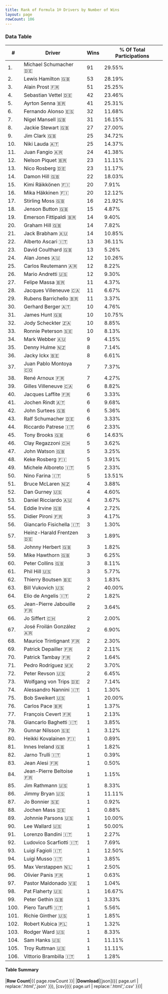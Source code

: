 ```yaml
---
title: Rank of Formula 1® Drivers by Number of Wins
layout: page
rowCount: 106
---
```


<canvas id="chart" width="400" height="180"></canvas>
<script>
var data = {
    "datasets": [
        {
            "backgroundColor": [
                "#f3a935",
                "#f3a935",
                "#f3a935",
                "#f3a935",
                "#f3a935",
                "#f3a935",
                "#f3a935",
                "#f3a935",
                "#f3a935",
                "#f3a935",
                "#f3a935",
                "#f3a935",
                "#f3a935",
                "#f3a935",
                "#f3a935",
                "#f3a935",
                "#f3a935",
                "#f3a935",
                "#f3a935",
                "#f3a935",
                "#f3a935",
                "#f3a935",
                "#f3a935",
                "#f3a935",
                "#f3a935",
                "#f3a935",
                "#f3a935",
                "#f3a935",
                "#f3a935",
                "#f3a935",
                "#f3a935",
                "#f3a935",
                "#f3a935",
                "#f3a935",
                "#f3a935",
                "#f3a935",
                "#f3a935",
                "#f3a935",
                "#f3a935",
                "#f3a935",
                "#f3a935",
                "#f3a935",
                "#f3a935",
                "#f3a935",
                "#f3a935",
                "#f3a935",
                "#f3a935",
                "#f3a935",
                "#f3a935",
                "#f3a935",
                "#f3a935",
                "#f3a935",
                "#f3a935",
                "#f3a935",
                "#f3a935",
                "#f3a935",
                "#f3a935",
                "#f3a935",
                "#f3a935",
                "#f3a935",
                "#f3a935",
                "#f3a935",
                "#f3a935",
                "#f3a935",
                "#f3a935",
                "#f3a935",
                "#f3a935",
                "#f3a935",
                "#f3a935",
                "#f3a935",
                "#f3a935",
                "#f3a935",
                "#f3a935",
                "#f3a935",
                "#f3a935",
                "#f3a935",
                "#f3a935",
                "#f3a935",
                "#f3a935",
                "#f3a935",
                "#f3a935",
                "#f3a935",
                "#f3a935",
                "#f3a935",
                "#f3a935",
                "#f3a935",
                "#f3a935",
                "#f3a935",
                "#f3a935",
                "#f3a935",
                "#f3a935",
                "#f3a935",
                "#f3a935",
                "#f3a935",
                "#f3a935",
                "#f3a935",
                "#f3a935",
                "#f3a935",
                "#f3a935",
                "#f3a935",
                "#f3a935",
                "#f3a935",
                "#f3a935",
                "#f3a935",
                "#f3a935",
                "#f3a935"
            ],
            "borderColor": [
                "#f68639",
                "#f68639",
                "#f68639",
                "#f68639",
                "#f68639",
                "#f68639",
                "#f68639",
                "#f68639",
                "#f68639",
                "#f68639",
                "#f68639",
                "#f68639",
                "#f68639",
                "#f68639",
                "#f68639",
                "#f68639",
                "#f68639",
                "#f68639",
                "#f68639",
                "#f68639",
                "#f68639",
                "#f68639",
                "#f68639",
                "#f68639",
                "#f68639",
                "#f68639",
                "#f68639",
                "#f68639",
                "#f68639",
                "#f68639",
                "#f68639",
                "#f68639",
                "#f68639",
                "#f68639",
                "#f68639",
                "#f68639",
                "#f68639",
                "#f68639",
                "#f68639",
                "#f68639",
                "#f68639",
                "#f68639",
                "#f68639",
                "#f68639",
                "#f68639",
                "#f68639",
                "#f68639",
                "#f68639",
                "#f68639",
                "#f68639",
                "#f68639",
                "#f68639",
                "#f68639",
                "#f68639",
                "#f68639",
                "#f68639",
                "#f68639",
                "#f68639",
                "#f68639",
                "#f68639",
                "#f68639",
                "#f68639",
                "#f68639",
                "#f68639",
                "#f68639",
                "#f68639",
                "#f68639",
                "#f68639",
                "#f68639",
                "#f68639",
                "#f68639",
                "#f68639",
                "#f68639",
                "#f68639",
                "#f68639",
                "#f68639",
                "#f68639",
                "#f68639",
                "#f68639",
                "#f68639",
                "#f68639",
                "#f68639",
                "#f68639",
                "#f68639",
                "#f68639",
                "#f68639",
                "#f68639",
                "#f68639",
                "#f68639",
                "#f68639",
                "#f68639",
                "#f68639",
                "#f68639",
                "#f68639",
                "#f68639",
                "#f68639",
                "#f68639",
                "#f68639",
                "#f68639",
                "#f68639",
                "#f68639",
                "#f68639",
                "#f68639",
                "#f68639",
                "#f68639",
                "#f68639"
            ],
            "borderWidth": 1,
            "data": [
                91.0,
                53.0,
                51.0,
                42.0,
                41.0,
                32.0,
                31.0,
                27.0,
                25.0,
                25.0,
                24.0,
                23.0,
                23.0,
                22.0,
                20.0,
                20.0,
                16.0,
                15.0,
                14.0,
                14.0,
                14.0,
                13.0,
                13.0,
                12.0,
                12.0,
                12.0,
                11.0,
                11.0,
                11.0,
                10.0,
                10.0,
                10.0,
                10.0,
                9.0,
                8.0,
                8.0,
                7.0,
                7.0,
                6.0,
                6.0,
                6.0,
                6.0,
                6.0,
                6.0,
                6.0,
                5.0,
                5.0,
                5.0,
                5.0,
                5.0,
                4.0,
                4.0,
                4.0,
                4.0,
                3.0,
                3.0,
                3.0,
                3.0,
                3.0,
                3.0,
                3.0,
                3.0,
                2.0,
                2.0,
                2.0,
                2.0,
                2.0,
                2.0,
                2.0,
                2.0,
                2.0,
                2.0,
                2.0,
                1.0,
                1.0,
                1.0,
                1.0,
                1.0,
                1.0,
                1.0,
                1.0,
                1.0,
                1.0,
                1.0,
                1.0,
                1.0,
                1.0,
                1.0,
                1.0,
                1.0,
                1.0,
                1.0,
                1.0,
                1.0,
                1.0,
                1.0,
                1.0,
                1.0,
                1.0,
                1.0,
                1.0,
                1.0,
                1.0,
                1.0,
                1.0,
                1.0
            ],
            "label": "Wins"
        }
    ],
    "labels": [
        "Michael Schumacher",
        "Lewis Hamilton",
        "Alain Prost",
        "Sebastian Vettel",
        "Ayrton Senna",
        "Fernando Alonso",
        "Nigel Mansell",
        "Jackie Stewart",
        "Jim Clark",
        "Niki Lauda",
        "Juan Fangio",
        "Nelson Piquet",
        "Nico Rosberg",
        "Damon Hill",
        "Kimi Räikkönen",
        "Mika Häkkinen",
        "Stirling Moss",
        "Jenson Button",
        "Emerson Fittipaldi",
        "Graham Hill",
        "Jack Brabham",
        "Alberto Ascari",
        "David Coulthard",
        "Alan Jones",
        "Carlos Reutemann",
        "Mario Andretti",
        "Felipe Massa",
        "Jacques Villeneuve",
        "Rubens Barrichello",
        "Gerhard Berger",
        "James Hunt",
        "Jody Scheckter",
        "Ronnie Peterson",
        "Mark Webber",
        "Denny Hulme",
        "Jacky Ickx",
        "Juan Pablo Montoya",
        "René Arnoux",
        "Gilles Villeneuve",
        "Jacques Laffite",
        "Jochen Rindt",
        "John Surtees",
        "Ralf Schumacher",
        "Riccardo Patrese",
        "Tony Brooks",
        "Clay Regazzoni",
        "John Watson",
        "Keke Rosberg",
        "Michele Alboreto",
        "Nino Farina",
        "Bruce McLaren",
        "Dan Gurney",
        "Daniel Ricciardo",
        "Eddie Irvine",
        "Didier Pironi",
        "Giancarlo Fisichella",
        "Heinz-Harald Frentzen",
        "Johnny Herbert",
        "Mike Hawthorn",
        "Peter Collins",
        "Phil Hill",
        "Thierry Boutsen",
        "Bill Vukovich",
        "Elio de Angelis",
        "Jean-Pierre Jabouille",
        "Jo Siffert",
        "José Froilán González",
        "Maurice Trintignant",
        "Patrick Depailler",
        "Patrick Tambay",
        "Pedro Rodríguez",
        "Peter Revson",
        "Wolfgang von Trips",
        "Alessandro Nannini",
        "Bob Sweikert",
        "Carlos Pace",
        "François Cevert",
        "Giancarlo Baghetti",
        "Gunnar Nilsson",
        "Heikki Kovalainen",
        "Innes Ireland",
        "Jarno Trulli",
        "Jean Alesi",
        "Jean-Pierre Beltoise",
        "Jim Rathmann",
        "Jimmy Bryan",
        "Jo Bonnier",
        "Jochen Mass",
        "Johnnie Parsons",
        "Lee Wallard",
        "Lorenzo Bandini",
        "Ludovico Scarfiotti",
        "Luigi Fagioli",
        "Luigi Musso",
        "Max Verstappen",
        "Olivier Panis",
        "Pastor Maldonado",
        "Pat Flaherty",
        "Peter Gethin",
        "Piero Taruffi",
        "Richie Ginther",
        "Robert Kubica",
        "Rodger Ward",
        "Sam Hanks",
        "Troy Ruttman",
        "Vittorio Brambilla"
    ]
};
var options = {
  legend: {
    display: false
  },
  scales: {
    xAxes: [{
      ticks: {
        beginAtZero: true,
        maxRotation: 180,
        display: window.innerWidth > 800
      }
    }],
    yAxes: [{
      ticks: {
        beginAtZero: true
      }
    }]
  },
  onResize: function(chart, size) {
    chart.options.scales.xAxes[0].ticks.display = size.width > 800;
  }
};
var chart = new Chart("chart", {
    data: data,
    type: 'bar',
    options: options
});
</script>

<!-- div id="chart-navigation">
<button onclick="window.location = chart.toBase64Image();">Save as Image</button>
<button onclick="window.location = chart.toBase64Image();">Hello</button>
<button onclick="window.location = chart.toBase64Image();">Hello</button>
<select>
<option>one</option>
<option>two</option>
<option>three</option>
</select>
</div -->




### Data Table

| # | Driver | Wins | % Of Total Participations |
|--|--|--|--|
| 1. | Michael Schumacher 🇩🇪 | 91 | 29.55% |
| 2. | Lewis Hamilton 🇬🇧 | 53 | 28.19% |
| 3. | Alain Prost 🇫🇷 | 51 | 25.25% |
| 4. | Sebastian Vettel 🇩🇪 | 42 | 23.46% |
| 5. | Ayrton Senna 🇧🇷 | 41 | 25.31% |
| 6. | Fernando Alonso 🇪🇸 | 32 | 11.68% |
| 7. | Nigel Mansell 🇬🇧 | 31 | 16.15% |
| 8. | Jackie Stewart 🇬🇧 | 27 | 27.00% |
| 9. | Jim Clark 🇬🇧 | 25 | 34.72% |
| 10. | Niki Lauda 🇦🇹 | 25 | 14.37% |
| 11. | Juan Fangio 🇦🇷 | 24 | 41.38% |
| 12. | Nelson Piquet 🇧🇷 | 23 | 11.11% |
| 13. | Nico Rosberg 🇩🇪 | 23 | 11.17% |
| 14. | Damon Hill 🇬🇧 | 22 | 18.03% |
| 15. | Kimi Räikkönen 🇫🇮 | 20 | 7.91% |
| 16. | Mika Häkkinen 🇫🇮 | 20 | 12.12% |
| 17. | Stirling Moss 🇬🇧 | 16 | 21.92% |
| 18. | Jenson Button 🇬🇧 | 15 | 4.87% |
| 19. | Emerson Fittipaldi 🇧🇷 | 14 | 9.40% |
| 20. | Graham Hill 🇬🇧 | 14 | 7.82% |
| 21. | Jack Brabham 🇦🇺 | 14 | 10.85% |
| 22. | Alberto Ascari 🇮🇹 | 13 | 36.11% |
| 23. | David Coulthard 🇬🇧 | 13 | 5.26% |
| 24. | Alan Jones 🇦🇺 | 12 | 10.26% |
| 25. | Carlos Reutemann 🇦🇷 | 12 | 8.22% |
| 26. | Mario Andretti 🇺🇸 | 12 | 9.30% |
| 27. | Felipe Massa 🇧🇷 | 11 | 4.37% |
| 28. | Jacques Villeneuve 🇨🇦 | 11 | 6.67% |
| 29. | Rubens Barrichello 🇧🇷 | 11 | 3.37% |
| 30. | Gerhard Berger 🇦🇹 | 10 | 4.76% |
| 31. | James Hunt 🇬🇧 | 10 | 10.75% |
| 32. | Jody Scheckter 🇿🇦 | 10 | 8.85% |
| 33. | Ronnie Peterson 🇸🇪 | 10 | 8.13% |
| 34. | Mark Webber 🇦🇺 | 9 | 4.15% |
| 35. | Denny Hulme 🇳🇿 | 8 | 7.14% |
| 36. | Jacky Ickx 🇧🇪 | 8 | 6.61% |
| 37. | Juan Pablo Montoya 🇨🇴 | 7 | 7.37% |
| 38. | René Arnoux 🇫🇷 | 7 | 4.27% |
| 39. | Gilles Villeneuve 🇨🇦 | 6 | 8.82% |
| 40. | Jacques Laffite 🇫🇷 | 6 | 3.33% |
| 41. | Jochen Rindt 🇦🇹 | 6 | 9.68% |
| 42. | John Surtees 🇬🇧 | 6 | 5.36% |
| 43. | Ralf Schumacher 🇩🇪 | 6 | 3.33% |
| 44. | Riccardo Patrese 🇮🇹 | 6 | 2.33% |
| 45. | Tony Brooks 🇬🇧 | 6 | 14.63% |
| 46. | Clay Regazzoni 🇨🇭 | 5 | 3.62% |
| 47. | John Watson 🇬🇧 | 5 | 3.25% |
| 48. | Keke Rosberg 🇫🇮 | 5 | 3.91% |
| 49. | Michele Alboreto 🇮🇹 | 5 | 2.33% |
| 50. | Nino Farina 🇮🇹 | 5 | 13.51% |
| 51. | Bruce McLaren 🇳🇿 | 4 | 3.88% |
| 52. | Dan Gurney 🇺🇸 | 4 | 4.60% |
| 53. | Daniel Ricciardo 🇦🇺 | 4 | 3.67% |
| 54. | Eddie Irvine 🇬🇧 | 4 | 2.72% |
| 55. | Didier Pironi 🇫🇷 | 3 | 4.17% |
| 56. | Giancarlo Fisichella 🇮🇹 | 3 | 1.30% |
| 57. | Heinz-Harald Frentzen 🇩🇪 | 3 | 1.89% |
| 58. | Johnny Herbert 🇬🇧 | 3 | 1.82% |
| 59. | Mike Hawthorn 🇬🇧 | 3 | 6.25% |
| 60. | Peter Collins 🇬🇧 | 3 | 8.11% |
| 61. | Phil Hill 🇺🇸 | 3 | 5.77% |
| 62. | Thierry Boutsen 🇧🇪 | 3 | 1.83% |
| 63. | Bill Vukovich 🇺🇸 | 2 | 40.00% |
| 64. | Elio de Angelis 🇮🇹 | 2 | 1.82% |
| 65. | Jean-Pierre Jabouille 🇫🇷 | 2 | 3.64% |
| 66. | Jo Siffert 🇨🇭 | 2 | 2.00% |
| 67. | José Froilán González 🇦🇷 | 2 | 6.90% |
| 68. | Maurice Trintignant 🇫🇷 | 2 | 2.30% |
| 69. | Patrick Depailler 🇫🇷 | 2 | 2.11% |
| 70. | Patrick Tambay 🇫🇷 | 2 | 1.64% |
| 71. | Pedro Rodríguez 🇲🇽 | 2 | 3.70% |
| 72. | Peter Revson 🇺🇸 | 2 | 6.45% |
| 73. | Wolfgang von Trips 🇩🇪 | 2 | 7.14% |
| 74. | Alessandro Nannini 🇮🇹 | 1 | 1.30% |
| 75. | Bob Sweikert 🇺🇸 | 1 | 20.00% |
| 76. | Carlos Pace 🇧🇷 | 1 | 1.37% |
| 77. | François Cevert 🇫🇷 | 1 | 2.13% |
| 78. | Giancarlo Baghetti 🇮🇹 | 1 | 3.85% |
| 79. | Gunnar Nilsson 🇸🇪 | 1 | 3.12% |
| 80. | Heikki Kovalainen 🇫🇮 | 1 | 0.89% |
| 81. | Innes Ireland 🇬🇧 | 1 | 1.82% |
| 82. | Jarno Trulli 🇮🇹 | 1 | 0.39% |
| 83. | Jean Alesi 🇫🇷 | 1 | 0.50% |
| 84. | Jean-Pierre Beltoise 🇫🇷 | 1 | 1.15% |
| 85. | Jim Rathmann 🇺🇸 | 1 | 8.33% |
| 86. | Jimmy Bryan 🇺🇸 | 1 | 11.11% |
| 87. | Jo Bonnier 🇸🇪 | 1 | 0.92% |
| 88. | Jochen Mass 🇩🇪 | 1 | 0.88% |
| 89. | Johnnie Parsons 🇺🇸 | 1 | 10.00% |
| 90. | Lee Wallard 🇺🇸 | 1 | 50.00% |
| 91. | Lorenzo Bandini 🇮🇹 | 1 | 2.27% |
| 92. | Ludovico Scarfiotti 🇮🇹 | 1 | 7.69% |
| 93. | Luigi Fagioli 🇮🇹 | 1 | 12.50% |
| 94. | Luigi Musso 🇮🇹 | 1 | 3.85% |
| 95. | Max Verstappen 🇳🇱 | 1 | 2.50% |
| 96. | Olivier Panis 🇫🇷 | 1 | 0.63% |
| 97. | Pastor Maldonado 🇻🇪 | 1 | 1.04% |
| 98. | Pat Flaherty 🇺🇸 | 1 | 16.67% |
| 99. | Peter Gethin 🇬🇧 | 1 | 3.33% |
| 100. | Piero Taruffi 🇮🇹 | 1 | 5.56% |
| 101. | Richie Ginther 🇺🇸 | 1 | 1.85% |
| 102. | Robert Kubica 🇵🇱 | 1 | 1.32% |
| 103. | Rodger Ward 🇺🇸 | 1 | 8.33% |
| 104. | Sam Hanks 🇺🇸 | 1 | 11.11% |
| 105. | Troy Ruttman 🇺🇸 | 1 | 11.11% |
| 106. | Vittorio Brambilla 🇮🇹 | 1 | 1.28% |

#### Table Summary

|**Row Count**|{{ page.rowCount }}|
|**Download**|[json]({{ page.url | replace:'.html','.json' }}), [csv]({{ page.url | replace:'.html','.csv' }})|
